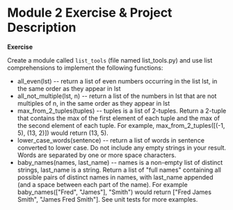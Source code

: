 # Module 2 Exercise & Project Description
**Exercise**

Create a module called `list_tools` (file named list_tools.py) and use list comprehensions to implement the following functions:

- all_even(lst) -- return a list of even numbers occurring in the list lst, in the same order as they appear in lst
- all_not_multiple(lst, n) -- return a list of the numbers in lst that are not multiples of n, in the same order as they appear in lst
- max_from_2_tuples(tuples) -- tuples is a list of 2-tuples.  Return a 2-tuple that contains the max of the first element of each tuple and the max of the second element of each tuple.  For example, max_from_2_tuples([(-1, 5), (13, 2)]) would return (13, 5).
- lower_case_words(sentence) -- return a list of words in sentence converted to lower case.  Do not include any empty strings in your result. Words are separated by one or more space characters.
- baby_names(names, last_name) -- names is a non-empty list of distinct strings, last_name is a string.  Return a list of "full names" containing all possible pairs of distinct names in names, with last_name appended (and a space between each part of the name).  For example baby_names(["Fred", "James"], "Smith") would return ["Fred James Smith", "James Fred Smith"].  See unit tests for more examples.
